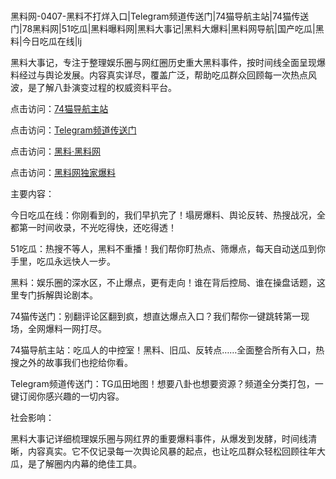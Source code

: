 #
黑料网-0407-黑料不打烊入口|Telegram频道传送门|74猫导航主站|74猫传送门|78黑料网|51吃瓜|黑料曝料网|黑料大事记|黑料大爆料|黑料网导航|国产吃瓜|黑料|今日吃瓜在线|lj

黑料大事记，专注于整理娱乐圈与网红圈历史重大黑料事件，按时间线全面呈现爆料经过与舆论发展。内容真实详尽，覆盖广泛，帮助吃瓜群众回顾每一次热点风波，是了解八卦演变过程的权威资料平台。


点击访问：<a href="https://74mao.com/">74猫导航主站</a>

点击访问：<a href="https://74mao.com/">Telegram频道传送门</a>

点击访问：<a href="https://gbs-3wd.pages.dev/">黑料·黑料网</a>

点击访问：<a href="https://sdfsh.pages.dev/">黑料网独家爆料</a>


主要内容：

今日吃瓜在线：你刚看到的，我们早扒完了！塌房爆料、舆论反转、热搜战况，全都第一时间收录，不光吃得快，还吃得透！

51吃瓜：热搜不等人，黑料不重播！我们帮你盯热点、筛爆点，每天自动送瓜到你手里，吃瓜永远快人一步。

黑料：娱乐圈的深水区，不止爆点，更有走向！谁在背后控局、谁在操盘话题，这里专门拆解舆论剧本。

74猫传送门：别翻评论区翻到疯，想直达爆点入口？我们帮你一键跳转第一现场，全网爆料一网打尽。

74猫导航主站：吃瓜人的中控室！黑料、旧瓜、反转点……全面整合所有入口，热搜之外的故事我们也挖给你看。

Telegram频道传送门：TG瓜田地图！想要八卦也想要资源？频道全分类打包，一键订阅你感兴趣的一切内容。


社会影响：

黑料大事记详细梳理娱乐圈与网红界的重要爆料事件，从爆发到发酵，时间线清晰，内容真实。它不仅记录每一次舆论风暴的起点，也让吃瓜群众轻松回顾往年大瓜，是了解圈内内幕的绝佳工具。

<span style="display:none;">[Canonical link](https://github.com/4575423/5676 ）</span>
